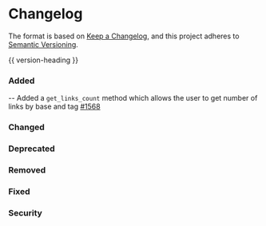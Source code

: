 # Changelog
The format is based on [Keep a Changelog](https://keepachangelog.com/en/1.0.0/),
and this project adheres to [Semantic Versioning](https://semver.org/spec/v2.0.0.html).

{{ version-heading }}

### Added
-- Added a `get_links_count` method which allows the user to get number of links by base and tag [#1568](https://github.com/holochain/holochain-rust/pull/1568)

### Changed

### Deprecated

### Removed

### Fixed

### Security

